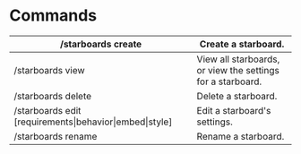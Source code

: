 # Commands

| /starboards create                                       | Create a starboard.                                        |
| -------------------------------------------------------- | ---------------------------------------------------------- |
| /starboards view                                         | View all starboards, or view the settings for a starboard. |
| /starboards delete                                       | Delete a starboard.                                        |
| /starboards edit \[requirements\|behavior\|embed\|style] | Edit a starboard's settings.                               |
| /starboards rename                                       | Rename a starboard.                                        |

